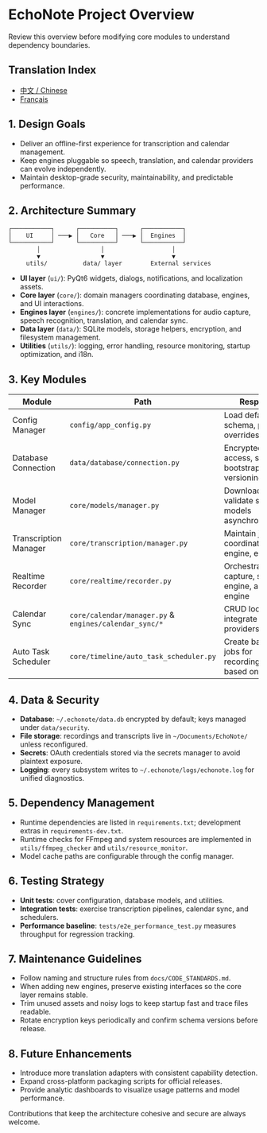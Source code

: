 # EchoNote Project Overview

Review this overview before modifying core modules to understand dependency boundaries.

## Translation Index
- [中文 / Chinese](zh-CN.md)
- [Français](fr.md)

## 1. Design Goals
- Deliver an offline-first experience for transcription and calendar management.
- Keep engines pluggable so speech, translation, and calendar providers can evolve independently.
- Maintain desktop-grade security, maintainability, and predictable performance.

## 2. Architecture Summary
```
┌───────────┐      ┌──────────┐      ┌───────────┐
│    UI     │ ───▶ │   Core   │ ───▶ │  Engines  │
└───────────┘      └──────────┘      └───────────┘
        │                 │                   │
        ▼                 ▼                   ▼
     utils/          data/ layer        External services
```
- **UI layer** (`ui/`): PyQt6 widgets, dialogs, notifications, and localization assets.
- **Core layer** (`core/`): domain managers coordinating database, engines, and UI interactions.
- **Engines layer** (`engines/`): concrete implementations for audio capture, speech recognition, translation, and calendar sync.
- **Data layer** (`data/`): SQLite models, storage helpers, encryption, and filesystem management.
- **Utilities** (`utils/`): logging, error handling, resource monitoring, startup optimization, and i18n.

## 3. Key Modules
| Module | Path | Responsibility |
| ------ | ---- | -------------- |
| Config Manager | `config/app_config.py` | Load defaults, validate schema, persist user overrides |
| Database Connection | `data/database/connection.py` | Encrypted SQLite access, schema bootstrapping, versioning |
| Model Manager | `core/models/manager.py` | Download, verify, and validate speech models asynchronously |
| Transcription Manager | `core/transcription/manager.py` | Maintain job queue, coordinate speech engine, emit outputs |
| Realtime Recorder | `core/realtime/recorder.py` | Orchestrate audio capture, speech engine, and translation engine |
| Calendar Sync | `core/calendar/manager.py` & `engines/calendar_sync/*` | CRUD local events and integrate external providers |
| Auto Task Scheduler | `core/timeline/auto_task_scheduler.py` | Create background jobs for recording/transcription based on events |

## 4. Data & Security
- **Database**: `~/.echonote/data.db` encrypted by default; keys managed under `data/security`.
- **File storage**: recordings and transcripts live in `~/Documents/EchoNote/` unless reconfigured.
- **Secrets**: OAuth credentials stored via the secrets manager to avoid plaintext exposure.
- **Logging**: every subsystem writes to `~/.echonote/logs/echonote.log` for unified diagnostics.

## 5. Dependency Management
- Runtime dependencies are listed in `requirements.txt`; development extras in `requirements-dev.txt`.
- Runtime checks for FFmpeg and system resources are implemented in `utils/ffmpeg_checker` and `utils/resource_monitor`.
- Model cache paths are configurable through the config manager.

## 6. Testing Strategy
- **Unit tests**: cover configuration, database models, and utilities.
- **Integration tests**: exercise transcription pipelines, calendar sync, and schedulers.
- **Performance baseline**: `tests/e2e_performance_test.py` measures throughput for regression tracking.

## 7. Maintenance Guidelines
- Follow naming and structure rules from `docs/CODE_STANDARDS.md`.
- When adding new engines, preserve existing interfaces so the core layer remains stable.
- Trim unused assets and noisy logs to keep startup fast and trace files readable.
- Rotate encryption keys periodically and confirm schema versions before release.

## 8. Future Enhancements
- Introduce more translation adapters with consistent capability detection.
- Expand cross-platform packaging scripts for official releases.
- Provide analytic dashboards to visualize usage patterns and model performance.

Contributions that keep the architecture cohesive and secure are always welcome.
